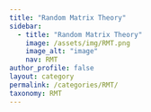 ```yaml
---
title: "Random Matrix Theory"
sidebar:
  - title: "Random Matrix Theory"
    image: /assets/img/RMT.png
    image_alt: "image"
    nav: RMT
author_profile: false
layout: category
permalink: /categories/RMT/
taxonomy: RMT
---
```


